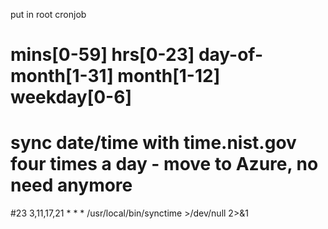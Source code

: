 
put in root cronjob

#
# mins[0-59] hrs[0-23] day-of-month[1-31] month[1-12] weekday[0-6]
#
# sync date/time with time.nist.gov four times a day - move to Azure, no need anymore
#23 3,11,17,21 * * * /usr/local/bin/synctime >/dev/null 2>&1
#

